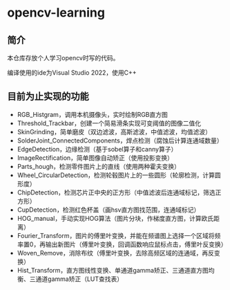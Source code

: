 # opencv-learning

## 简介

本仓库存放个人学习opencv时写的代码。

编译使用的ide为Visual Studio 2022，使用C++

## 目前为止实现的功能

- RGB_Histgram，调用本机摄像头，实时绘制RGB直方图
- Threshold_Trackbar，创建一个简易滑条实现可变阈值的图像二值化
- SkinGrinding，简单磨皮（双边滤波，高斯滤波，中值滤波，均值滤波）
- SolderJoint_ConnectedComponents，焊点检测（腐蚀后计算连通域数量）
- EdgeDetection，边缘检测（基于sobel算子和canny算子）
- ImageRectification，简单图像自动矫正（使用投影变换）
- Parts_hough，检测零件图片上的直线（使用两种霍夫变换）
- Wheel_CircularDetection，检测轮毂图片上的一些圆形（轮廓检测，计算圆形度）
- ChipDetection，检测芯片正中央的正方形（中值滤波后连通域标记，筛选正方形）
- CupDetection，检测红色杯盖（画hsv直方图找范围，连通域标记）
- HOG_manual，手动实现HOG算法（图片分块，作梯度直方图，计算欧氏距离）
- Fourier_Transform，图片的傅里叶变换，并能在频谱图上选择一个区域将频率置0，再输出新图片（傅里叶变换，回调函数响应鼠标点击，傅里叶反变换）
- Woven_Remove，消除布纹（傅里叶变换，去除高频区域的连通域，再反变换）
- Hist_Transform，直方图线性变换、单通道gamma矫正、三通道直方图均衡、三通道gamma矫正（LUT查找表）
